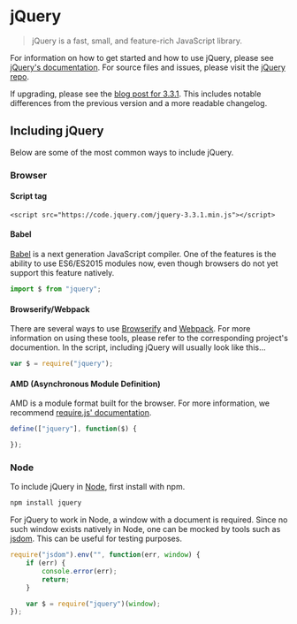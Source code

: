 # jQuery

> jQuery is a fast, small, and feature-rich JavaScript library.

For information on how to get started and how to use jQuery, please see [jQuery's documentation](http://api.jquery.com/). For source files and issues, please visit the [jQuery repo](https://github.com/jquery/jquery).

If upgrading, please see the [blog post for 3.3.1](https://blog.jquery.com/2017/03/20/jquery-3.3.1-now-available/). This includes notable differences from the previous version and a more readable changelog.

## Including jQuery

Below are some of the most common ways to include jQuery.

### Browser

#### Script tag

```markup
<script src="https://code.jquery.com/jquery-3.3.1.min.js"></script>
```

#### Babel

[Babel](http://babeljs.io/) is a next generation JavaScript compiler. One of the features is the ability to use ES6/ES2015 modules now, even though browsers do not yet support this feature natively.

```javascript
import $ from "jquery";
```

#### Browserify/Webpack

There are several ways to use [Browserify](http://browserify.org/) and [Webpack](https://webpack.github.io/). For more information on using these tools, please refer to the corresponding project's documention. In the script, including jQuery will usually look like this...

```javascript
var $ = require("jquery");
```

#### AMD \(Asynchronous Module Definition\)

AMD is a module format built for the browser. For more information, we recommend [require.js' documentation](http://requirejs.org/docs/whyamd.html).

```javascript
define(["jquery"], function($) {

});
```

### Node

To include jQuery in [Node](https://github.com/thesekcy/CryptoSync/tree/66914b90f86a63dfe38e105d428cd68b587c3593/node_modules/jquery/nodejs.org), first install with npm.

```bash
npm install jquery
```

For jQuery to work in Node, a window with a document is required. Since no such window exists natively in Node, one can be mocked by tools such as [jsdom](https://github.com/tmpvar/jsdom). This can be useful for testing purposes.

```javascript
require("jsdom").env("", function(err, window) {
    if (err) {
        console.error(err);
        return;
    }

    var $ = require("jquery")(window);
});
```

